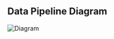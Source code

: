 ## Data Pipeline Diagram 
![Diagram](https://github.com/DenysBosiak/de-projects/city_weather_data/images/schema.png)